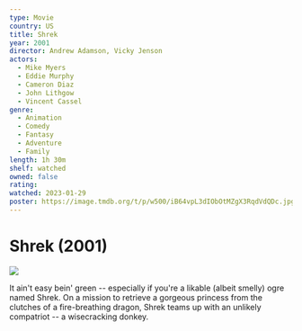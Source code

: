 ```yaml
---
type: Movie
country: US
title: Shrek
year: 2001
director: Andrew Adamson, Vicky Jenson
actors:
  - Mike Myers
  - Eddie Murphy
  - Cameron Diaz
  - John Lithgow
  - Vincent Cassel
genre:
  - Animation
  - Comedy
  - Fantasy
  - Adventure
  - Family
length: 1h 30m
shelf: watched
owned: false
rating:
watched: 2023-01-29
poster: https://image.tmdb.org/t/p/w500/iB64vpL3dIObOtMZgX3RqdVdQDc.jpg
---
```


# Shrek (2001)

![](https://image.tmdb.org/t/p/w500/iB64vpL3dIObOtMZgX3RqdVdQDc.jpg)

It ain't easy bein' green -- especially if you're a likable (albeit smelly) ogre named Shrek. On a mission to retrieve a gorgeous princess from the clutches of a fire-breathing dragon, Shrek teams up with an unlikely compatriot -- a wisecracking donkey.